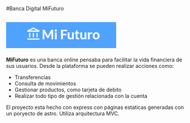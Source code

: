#Banca Digital MiFuturo

![Logo de Mifuturo](./MiFuturo.png)
---
**MiFuturo** es una banca online pensaba para facilitar la vida financiera de sus usuarios. Desde la plataforma
se pueden realizar acciones como:
- Transferencias
- Consulta de movimientos
- Gestionar productos, como tarjeta de debito
- Realizar todo tipo de gestión relacionada con la cuenta

El proyecto esta hecho con express con páginas estaticas generadas con un poryecto de astro. Utiliza arquitectura MVC.
